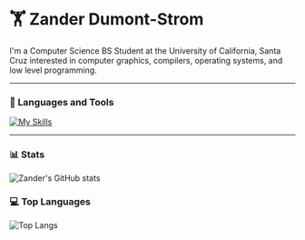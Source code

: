 # 🏋 Zander Dumont-Strom

I'm a Computer Science BS Student at the University of California, Santa Cruz interested in computer graphics, compilers, operating systems, and low level programming. 

---

### 🧰 Languages and Tools

[![My Skills](https://skillicons.dev/icons?i=html,css,js,py,c,cpp,linux,ubuntu,bash,vim,git)](https://skillicons.dev)

---

### 📊 Stats

![Zander's GitHub stats](https://github-readme-stats.vercel.app/api?username=zdumonts&show_icons=true&theme=gruvbox)

### 💻 Top Languages

![Top Langs](https://github-readme-stats.vercel.app/api/top-langs/?username=zdumonts&hide_progress=false)

